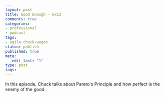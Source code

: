 ```yaml
---
layout: post
title: Good Enough - 6x13
comments: true
categories:
- professional
- podcast
tags:
- agile-chuck-wagon
status: publish
published: true
meta:
  _edit_last: "1"
type: post
tags:
---
```

<p>In this episode, Chuck talks about Pareto's Principle and how perfect is the enemy of the good. </p>